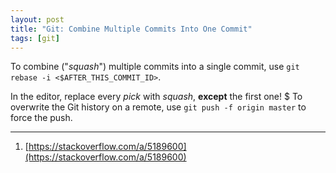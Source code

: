 ```yaml
---
layout: post
title: "Git: Combine Multiple Commits Into One Commit"
tags: [git]
---
```


To combine ("*squash*") multiple commits into a single commit, use `git rebase -i <$AFTER_THIS_COMMIT_ID>`.

In the editor, replace every *pick* with *squash*, **except** the first one!
$
To overwrite the Git history on a remote, use `git push -f origin master` to force the push.

---
1. [https://stackoverflow.com/a/5189600](https://stackoverflow.com/a/5189600)
